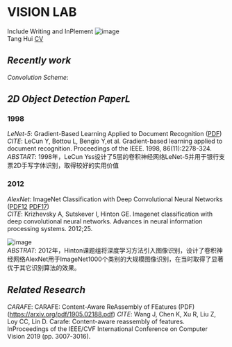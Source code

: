 # VISION LAB
Include Writing and InPlement
                                              ![image](https://github.com/huitang96/PaperList-2D/blob/master/images/Welcome%20(1).png)  
                                                                                                                                                      Tang Hui [CV](https://github.com/huitang96/PaperList-2D/blob/master/images/cv.pdf)  
## *Recently work*  
*Convolution Scheme*:  

## *2D Object Detection PaperL*
### 1998  
*LeNet-5*: Gradient-Based Learning Applied to Document Recognition ([PDF](https://sci-hub.st/10.1109/5.726791))  
*CITE*: LeCun Y, Bottou L, Bengio Y,et al. Gradient-based learning applied to document recognition. Proceedings of the IEEE. 1998, 86(11):2278-324.  
*ABSTART*: 1998年，LeCun Yss设计了5层的卷积神经网络LeNet-5并用于银行支票2D手写字体识别，取得较好的实用价值  
### 2012
*AlexNet*: ImageNet Classification with Deep Convolutional Neural Networks ([PDF12](https://proceedings.neurips.cc/paper/2012/file/c399862d3b9d6b76c8436e924a68c45b-Paper.pdf) [PDF17](https://sci-hub.st/10.1145/3065386))  
*CITE*: Krizhevsky A, Sutskever I, Hinton GE. Imagenet classification with deep convolutional neural networks. Advances in neural information processing systems. 2012;25.

![image](https://github.com/huitang96/PaperList-2D/blob/master/images/AlexNet.png)  
*ABSTRAT*: 2012年，Hinton课题组将深度学习方法引入图像识别，设计了卷积神经网络AlexNet用于ImageNet1000个类别的大规模图像识别，在当时取得了显著优于其它识别算法的效果。  
## *Related Research*
*CARAFE*: CARAFE: Content-Aware ReAssembly of FEatures (PDF)(https://arxiv.org/pdf/1905.02188.pdf)
*CITE*: Wang J, Chen K, Xu R, Liu Z, Loy CC, Lin D. Carafe: Content-aware reassembly of features. InProceedings of the IEEE/CVF International Conference on Computer Vision 2019 (pp. 3007-3016).  
